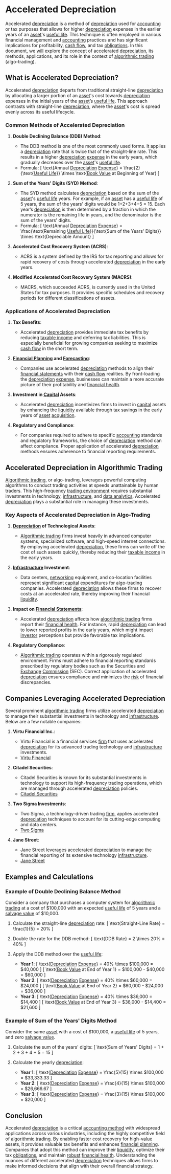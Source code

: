 # Accelerated Depreciation

Accelerated [depreciation](../d/depreciation.md) is a method of [depreciation](../d/depreciation.md) used for [accounting](../a/accounting.md) or tax purposes that allows for higher [depreciation](../d/depreciation.md) expenses in the earlier years of an [asset](../a/asset.md)'s [useful life](../u/useful_life.md). This technique is often employed in various financial management and [accounting](../a/accounting.md) practices and has significant implications for profitability, [cash flow](../c/cash_flow.md), and tax [obligations](../o/obligation.md). In this document, we [will](../w/will.md) explore the concept of accelerated [depreciation](../d/depreciation.md), its methods, applications, and its role in the context of [algorithmic trading](../a/accountability.md) (algo-trading).

## What is Accelerated Depreciation?

Accelerated [depreciation](../d/depreciation.md) departs from traditional straight-line [depreciation](../d/depreciation.md) by allocating a larger portion of an [asset](../a/asset.md)'s cost towards [depreciation](../d/depreciation.md) expenses in the initial years of the [asset](../a/asset.md)’s [useful life](../u/useful_life.md). This approach contrasts with straight-line [depreciation](../d/depreciation.md), where the [asset](../a/asset.md)'s cost is spread evenly across its useful lifecycle.

### Common Methods of Accelerated Depreciation

1. **Double Declining Balance (DDB) Method**:
    - The DDB method is one of the most commonly used forms. It applies a [depreciation](../d/depreciation.md) rate that is twice that of the straight-line rate. This results in a higher [depreciation](../d/depreciation.md) [expense](../e/expense.md) in the early years, which gradually decreases over the [asset](../a/asset.md)'s [useful life](../u/useful_life.md).
    - Formula: 
      \[
      \text{Annual [Depreciation](../d/depreciation.md) [Expense](../e/expense.md)} = \frac{2}{\text{[Useful Life](../u/useful_life.md)}} \times \text{[Book Value](../b/book_value.md) at Beginning of Year}
      \]

2. **Sum of the Years' Digits (SYD) Method**:
    - The SYD method calculates [depreciation](../d/depreciation.md) based on the sum of the [asset](../a/asset.md)'s [useful life](../u/useful_life.md) years. For example, if an [asset](../a/asset.md) has a [useful life](../u/useful_life.md) of 5 years, the sum of the years' digits would be 1+2+3+4+5 = 15. Each year’s [depreciation](../d/depreciation.md) is then determined by a fraction in which the numerator is the remaining life in years, and the denominator is the sum of the years' digits.
    - Formula: 
      \[
      \text{Annual [Depreciation](../d/depreciation.md) [Expense](../e/expense.md)} = \frac{\text{Remaining [Useful Life](../u/useful_life.md)}}{\text{Sum of the Years' Digits}} \times \text{Depreciable Amount}
      \]

3. **Accelerated Cost Recovery System (ACRS)**:
    - ACRS is a system defined by the IRS for tax reporting and allows for rapid recovery of costs through accelerated [depreciation](../d/depreciation.md) in the early years.
 
4. **Modified Accelerated Cost Recovery System (MACRS)**:
    - MACRS, which succeeded ACRS, is currently used in the United States for tax purposes. It provides specific schedules and recovery periods for different classifications of assets.

### Applications of Accelerated Depreciation

1. **Tax Benefits**:
    - Accelerated [depreciation](../d/depreciation.md) provides immediate tax benefits by reducing [taxable income](../t/taxable_income.md) and deferring tax liabilities. This is especially beneficial for growing companies seeking to maximize [cash flow](../c/cash_flow.md) in the short term.

2. **[Financial Planning](../f/financial_planning.md) and [Forecasting](../f/forecasting.md)**:
    - Companies use accelerated [depreciation](../d/depreciation.md) methods to align their [financial statements](../f/financial_statements.md) with their [cash flow](../c/cash_flow.md) realities. By front-loading the [depreciation](../d/depreciation.md) [expense](../e/expense.md), businesses can maintain a more accurate picture of their profitability and [financial health](../f/financial_health.md).

3. **Investment in [Capital](../c/capital.md) Assets**:
    - Accelerated [depreciation](../d/depreciation.md) incentivizes firms to invest in [capital](../c/capital.md) assets by enhancing the [liquidity](../l/liquidity.md) available through tax savings in the early years of [asset](../a/asset.md) [acquisition](../a/acquisition.md).

4. **Regulatory and Compliance**:
    - For companies required to adhere to specific [accounting](../a/accounting.md) standards and regulatory frameworks, the choice of [depreciation](../d/depreciation.md) method can affect compliance. Proper application of accelerated [depreciation](../d/depreciation.md) methods ensures adherence to financial reporting requirements.

## Accelerated Depreciation in Algorithmic Trading

[Algorithmic trading](../a/accountability.md), or algo-trading, leverages powerful computing algorithms to conduct trading activities at speeds unattainable by human traders. This high-frequency [trading environment](../t/trading_environment.md) requires substantial investments in technology, [infrastructure](../i/infrastructure.md), and [data analytics](../d/data_analytics.md). Accelerated [depreciation](../d/depreciation.md) plays a substantial role in managing these investments.

### Key Aspects of Accelerated Depreciation in Algo-Trading

1. **[Depreciation](../d/depreciation.md) of Technological Assets**:
    - [Algorithmic trading](../a/accountability.md) firms invest heavily in advanced computer systems, specialized software, and high-speed internet connections. By employing accelerated [depreciation](../d/depreciation.md), these firms can write off the cost of such assets quickly, thereby reducing their [taxable income](../t/taxable_income.md) in the early years.

2. **[Infrastructure](../i/infrastructure.md) Investment**:
    - Data centers, [networking](../n/networking.md) equipment, and co-location facilities represent significant [capital](../c/capital.md) expenditures for algo-trading companies. Accelerated [depreciation](../d/depreciation.md) allows these firms to recover costs at an accelerated rate, thereby improving their financial [liquidity](../l/liquidity.md).

3. **Impact on [Financial Statements](../f/financial_statements.md)**:
    - Accelerated [depreciation](../d/depreciation.md) affects how [algorithmic trading](../a/accountability.md) firms report their [financial health](../f/financial_health.md). For instance, rapid [depreciation](../d/depreciation.md) can lead to lower reported profits in the early years, which might impact [investor](../i/investor.md) perceptions but provide favorable tax implications.

4. **Regulatory Compliance**:
    - [Algorithmic trading](../a/accountability.md) operates within a rigorously regulated environment. Firms must adhere to financial reporting standards prescribed by regulatory bodies such as the Securities and [Exchange](../e/exchange.md) [Commission](../c/commission.md) (SEC). Correct application of accelerated [depreciation](../d/depreciation.md) ensures compliance and minimizes the [risk](../r/risk.md) of financial discrepancies.

## Companies Leveraging Accelerated Depreciation

Several prominent [algorithmic trading](../a/accountability.md) firms utilize accelerated [depreciation](../d/depreciation.md) to manage their substantial investments in technology and [infrastructure](../i/infrastructure.md). Below are a few notable companies:

1. **Virtu Financial Inc.**:
    - Virtu Financial is a financial services [firm](../f/firm.md) that uses accelerated [depreciation](../d/depreciation.md) for its advanced trading technology and [infrastructure](../i/infrastructure.md) investments. 
    - [Virtu Financial](https://www.virtu.com)

2. **Citadel Securities**:
    - Citadel Securities is known for its substantial investments in technology to support its high-frequency trading operations, which are managed through accelerated [depreciation](../d/depreciation.md) policies.
    - [Citadel Securities](https://www.citadelsecurities.com)

3. **Two Sigma Investments**:
    - Two Sigma, a technology-driven trading [firm](../f/firm.md), applies accelerated [depreciation](../d/depreciation.md) techniques to account for its cutting-edge computing and data centers.
    - [Two Sigma](https://www.twosigma.com)

4. **Jane Street**:
    - Jane Street leverages accelerated [depreciation](../d/depreciation.md) to manage the financial reporting of its extensive technology [infrastructure](../i/infrastructure.md).
    - [Jane Street](https://www.janestreet.com)

## Examples and Calculations

### Example of Double Declining Balance Method

Consider a company that purchases a computer system for [algorithmic trading](../a/accountability.md) at a cost of $100,000 with an expected [useful life](../u/useful_life.md) of 5 years and a [salvage value](../s/salvage_value.md) of $10,000. 

1. Calculate the straight-line [depreciation](../d/depreciation.md) rate:
   \[
   \text{Straight-Line Rate} = \frac{1}{5} = 20\% 
   \]
2. Double the rate for the DDB method:
   \[
   \text{DDB Rate} = 2 \times 20\% = 40\%
   \]
3. Apply the DDB method over the [useful life](../u/useful_life.md):

   - **Year 1**:
     \[
     \text{[Depreciation](../d/depreciation.md) [Expense](../e/expense.md)} = 40\% \times \$100,000 = \$40,000
     \]
     \[
     \text{[Book Value](../b/book_value.md) at End of Year 1} = \$100,000 - \$40,000 = \$60,000
     \]
   - **Year 2**:
     \[
     \text{[Depreciation](../d/depreciation.md) [Expense](../e/expense.md)} = 40\% \times \$60,000 = \$24,000
     \]
     \[
     \text{[Book Value](../b/book_value.md) at End of Year 2} = \$60,000 - \$24,000 = \$36,000
     \]
   - **Year 3**:
     \[
     \text{[Depreciation](../d/depreciation.md) [Expense](../e/expense.md)} = 40\% \times \$36,000 = \$14,400
     \]
     \[
     \text{[Book Value](../b/book_value.md) at End of Year 3} = \$36,000 - \$14,400 = \$21,600
     \]

### Example of Sum of the Years' Digits Method

Consider the same [asset](../a/asset.md) with a cost of $100,000, a [useful life](../u/useful_life.md) of 5 years, and zero [salvage value](../s/salvage_value.md).

1. Calculate the sum of the years' digits:
   \[
   \text{Sum of Years' Digits} = 1 + 2 + 3 + 4 + 5 = 15
   \]
2. Calculate the yearly [depreciation](../d/depreciation.md):

   - **Year 1**:
     \[
     \text{[Depreciation](../d/depreciation.md) [Expense](../e/expense.md)} = \frac{5}{15} \times \$100,000 = \$33,333.33
     \]
   - **Year 2**:
     \[
     \text{[Depreciation](../d/depreciation.md) [Expense](../e/expense.md)} = \frac{4}{15} \times \$100,000 = \$26,666.67
     \]
   - **Year 3**:
     \[
     \text{[Depreciation](../d/depreciation.md) [Expense](../e/expense.md)} = \frac{3}{15} \times \$100,000 = \$20,000
     \]

## Conclusion

Accelerated [depreciation](../d/depreciation.md) is a critical [accounting method](../a/accounting_method.md) with widespread applications across various industries, including the highly competitive field of [algorithmic trading](../a/accountability.md). By enabling faster cost recovery for high-[value](../v/value.md) assets, it provides valuable tax benefits and enhances [financial planning](../f/financial_planning.md). Companies that adopt this method can improve their [liquidity](../l/liquidity.md), optimize their tax [obligations](../o/obligation.md), and maintain [robust](../r/robust.md) [financial health](../f/financial_health.md). Understanding the nuances of different accelerated [depreciation](../d/depreciation.md) techniques allows firms to make informed decisions that align with their overall financial strategy.